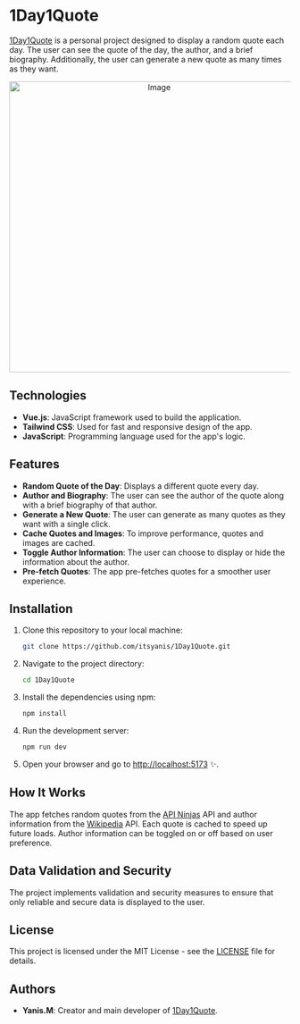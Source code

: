 # 1Day1Quote

[1Day1Quote](https://1-day1-quote.vercel.app/) is a personal project designed to display a random quote each day. The user can see the quote of the day, the author, and a brief biography. Additionally, the user can generate a new quote as many times as they want.

<p align="center">
  <img width="521" alt="Image" src="https://github.com/user-attachments/assets/732ac1a0-e342-4485-be55-3499163963ea" />
</p>

## Technologies

- **Vue.js**: JavaScript framework used to build the application.
- **Tailwind CSS**: Used for fast and responsive design of the app.
- **JavaScript**: Programming language used for the app's logic.

## Features

- **Random Quote of the Day**: Displays a different quote every day.
- **Author and Biography**: The user can see the author of the quote along with a brief biography of that author.
- **Generate a New Quote**: The user can generate as many quotes as they want with a single click.
- **Cache Quotes and Images**: To improve performance, quotes and images are cached.
- **Toggle Author Information**: The user can choose to display or hide the information about the author.
- **Pre-fetch Quotes**: The app pre-fetches quotes for a smoother user experience.

## Installation

1. Clone this repository to your local machine:

    ```bash
    git clone https://github.com/itsyanis/1Day1Quote.git
    ```

2. Navigate to the project directory:

    ```bash
    cd 1Day1Quote
    ```

3. Install the dependencies using npm:

    ```bash
    npm install
    ```

4. Run the development server:

    ```bash
    npm run dev
    ```

5. Open your browser and go to [http://localhost:5173](http://localhost:5173) ✨.

## How It Works

The app fetches random quotes from the [API Ninjas](https://www.api-ninjas.com/) API and author information from the [Wikipedia](https://en.wikipedia.org/w/api.php) API. Each quote is cached to speed up future loads. Author information can be toggled on or off based on user preference.


## Data Validation and Security

The project implements validation and security measures to ensure that only reliable and secure data is displayed to the user.

## License

This project is licensed under the MIT License - see the [LICENSE](LICENSE) file for details.

## Authors

- **Yanis.M**: Creator and main developer of [1Day1Quote](https://1-day1-quote.vercel.app/).

